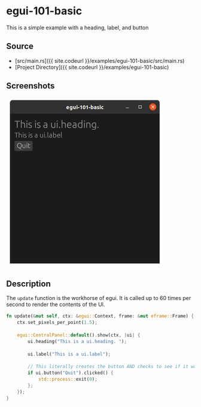 
# egui-101-basic

This is a simple example with a heading, label, and button

## Source
- [src/main.rs]({{ site.codeurl }}/examples/egui-101-basic/src/main.rs)
- [Project Directory]({{ site.codeurl }}/examples/egui-101-basic)


## Screenshots

![Screenshot](screen1.png)

## Description

The `update` function is the workhorse of egui.  It is called up to 60 times per second to render the contents of the UI.

```rust
fn update(&mut self, ctx: &egui::Context, frame: &mut eframe::Frame) {
    ctx.set_pixels_per_point(1.5);

    egui::CentralPanel::default().show(ctx, |ui| {
        ui.heading("This is a ui.heading. ");

        ui.label("This is a ui.label");

        // This literally creates the button AND checks to see if it was clicked
        if ui.button("Quit").clicked() {
            std::process::exit(0);
        };
    });
}
```
